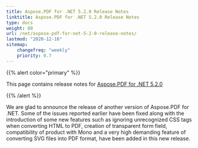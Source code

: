 ```yaml
---
title: Aspose.PDF for .NET 5.2.0 Release Notes
linktitle: Aspose.PDF for .NET 5.2.0 Release Notes
type: docs
weight: 80
url: /net/aspose-pdf-for-net-5-2-0-release-notes/
lastmod: "2020-12-16"
sitemap:
    changefreq: "weekly"
    priority: 0.7
---
```


{{% alert color="primary" %}}

This page contains release notes for [Aspose.PDF for .NET 5.2.0](http://www.aspose.com/downloads/pdf/net/new-releases/aspose.pdf-for-.net-5.2.0/)

{{% /alert %}}

We are glad to announce the release of another version of Aspose.PDF for .NET. Some of the issues reported earlier have been fixed along with the introduction of some new features such as ignoring unrecognized CSS tags when converting HTML to PDF, creation of transparent form field, compatibility of product with Mono and a very high demanding feature of converting SVG files into PDF format, have been added in this new release.
